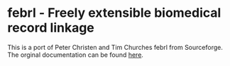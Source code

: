 # febrl - Freely extensible biomedical record linkage

This is a port of Peter Christen and Tim Churches febrl from Sourceforge.  The orginal documentation can be found [here](http://users.cecs.anu.edu.au/~Peter.Christen/Febrl/febrl-0.3/febrldoc-0.3/).
